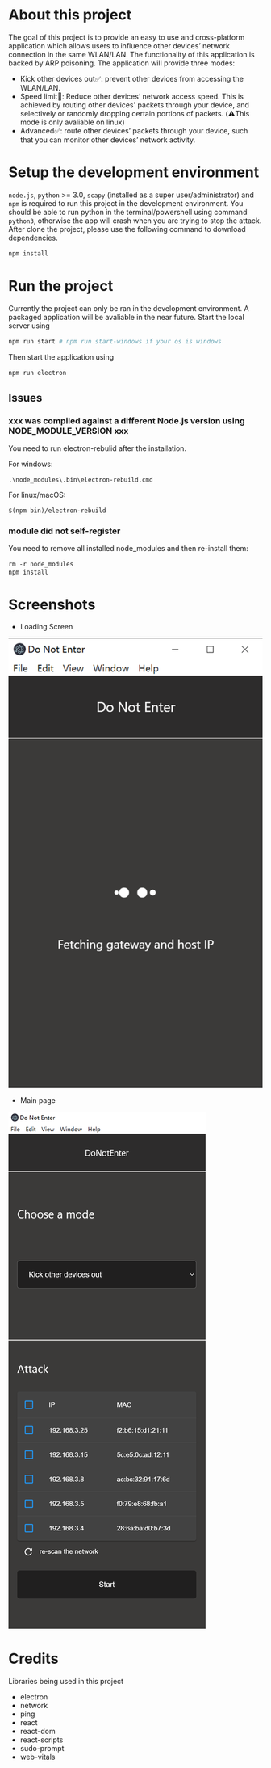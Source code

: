 # About this project

The goal of this project is to provide an easy to use and cross-platform application which allows users to influence other devices’ network connection in the same WLAN/LAN. The functionality of this application is backed by ARP poisoning. The application will provide three modes:

- Kick other devices out:white_check_mark:: prevent other devices from accessing the WLAN/LAN.
- Speed limit:construction:: Reduce other devices’ network access speed. This is achieved by routing other devices' packets through your device, and selectively or randomly dropping certain portions of packets. (:warning:This mode is only avaliable on linux)
- Advanced:white_check_mark:: route other devices’ packets through your device, such that you can monitor other devices’ network activity.

# Setup the development environment

`node.js`, `python` >= 3.0, `scapy` (installed as a super user/administrator) and `npm` is required to run this project in the development environment.
You should be able to run python in the terminal/powershell using command `python3`, otherwise the app will crash when you are trying to stop the attack.
After clone the project, please use the following command to download dependencies.

```bash
npm install
```

# Run the project

Currently the project can only be ran in the development environment. A packaged application will be avaliable in the near future.
Start the local server using

```bash
npm run start # npm run start-windows if your os is windows
```

Then start the application using

```bash
npm run electron
```

## Issues

### xxx was compiled against a different Node.js version using NODE_MODULE_VERSION xxx

You need to run electron-rebulid after the installation.

For windows:

```
.\node_modules\.bin\electron-rebuild.cmd
```

For linux/macOS:

```
$(npm bin)/electron-rebuild
```

### module did not self-register

You need to remove all installed node_modules and then re-install them:

```
rm -r node_modules
npm install
```

# Screenshots

- Loading Screen

![loading](./doc/loading.png)

- Main page

![main](./doc/main.png)

# Credits

Libraries being used in this project

- electron
- network
- ping
- react
- react-dom
- react-scripts
- sudo-prompt
- web-vitals
